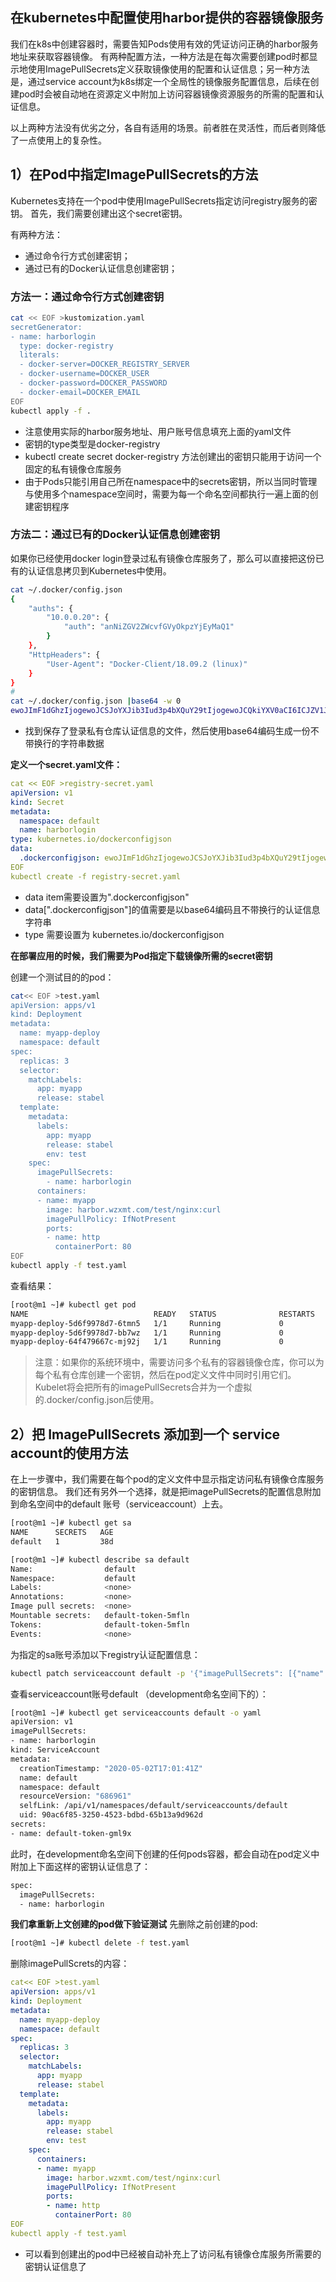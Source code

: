 ## 在kubernetes中配置使用harbor提供的容器镜像服务

我们在k8s中创建容器时，需要告知Pods使用有效的凭证访问正确的harbor服务地址来获取容器镜像。
有两种配置方法，一种方法是在每次需要创建pod时都显示地使用ImagePullSecrets定义获取镜像使用的配置和认证信息；另一种方法是，通过service account为k8s绑定一个全局性的镜像服务配置信息，后续在创建pod时会被自动地在资源定义中附加上访问容器镜像资源服务的所需的配置和认证信息。

以上两种方法没有优劣之分，各自有适用的场景。前者胜在灵活性，而后者则降低了一点使用上的复杂性。

## 1）在Pod中指定ImagePullSecrets的方法

Kubernetes支持在一个pod中使用ImagePullSecrets指定访问registry服务的密钥。
首先，我们需要创建出这个secret密钥。

有两种方法：

- 通过命令行方式创建密钥；
- 通过已有的Docker认证信息创建密钥；

### 方法一：通过命令行方式创建密钥

```bash
cat << EOF >kustomization.yaml
secretGenerator:
- name: harborlogin
  type: docker-registry
  literals:
  - docker-server=DOCKER_REGISTRY_SERVER
  - docker-username=DOCKER_USER
  - docker-password=DOCKER_PASSWORD
  - docker-email=DOCKER_EMAIL
EOF
kubectl apply -f .
```

- 注意使用实际的harbor服务地址、用户账号信息填充上面的yaml文件
- 密钥的type类型是docker-registry
- kubectl create secret docker-registry 方法创建出的密钥只能用于访问一个固定的私有镜像仓库服务
- 由于Pods只能引用自己所在namespace中的secrets密钥，所以当同时管理与使用多个namespace空间时，需要为每一个命名空间都执行一遍上面的创建密钥程序

### 方法二：通过已有的Docker认证信息创建密钥

如果你已经使用docker login登录过私有镜像仓库服务了，那么可以直接把这份已有的认证信息拷贝到Kubernetes中使用。

```bash
cat ~/.docker/config.json
{
    "auths": {
        "10.0.0.20": {
            "auth": "anNiZGV2ZWcvfGVyOkpzYjEyMaQ1"
        }
    },
    "HttpHeaders": {
        "User-Agent": "Docker-Client/18.09.2 (linux)"
    }
}
#
cat ~/.docker/config.json |base64 -w 0
ewoJImF1dGhzIjogewoJCSJoYXJib3Iud3p4bXQuY29tIjogewoJCQkiYXV0aCI6ICJZV1J0YVc0NllXUnRhVzQ9IgoJCX0KCX0sCgkiSHR0cEhlYWRlcnMiOiB7CgkJIlVzZXItQWdlbnQiOiAiRG9ja2VyLUNsaWVudC8xOS4wMy44IChsaW51eCkiCgl9Cn0=
```

- 找到保存了登录私有仓库认证信息的文件，然后使用base64编码生成一份不带换行的字符串数据

**定义一个secret.yaml文件：**

```yaml
cat << EOF >registry-secret.yaml
apiVersion: v1
kind: Secret
metadata:
  namespace: default
  name: harborlogin
type: kubernetes.io/dockerconfigjson
data:
  .dockerconfigjson: ewoJImF1dGhzIjogewoJCSJoYXJib3Iud3p4bXQuY29tIjogewoJCQkiYXV0aCI6ICJZV1J0YVc0NllXUnRhVzQ9IgoJCX0KCX0sCgkiSHR0cEhlYWRlcnMiOiB7CgkJIlVzZXItQWdlbnQiOiAiRG9ja2VyLUNsaWVudC8xOS4wMy44IChsaW51eCkiCgl9Cn0=
EOF
kubectl create -f registry-secret.yaml
```

- data item需要设置为".dockerconfigjson"
- data[".dockerconfigjson"]的值需要是以base64编码且不带换行的认证信息字符串
- type 需要设置为 kubernetes.io/dockerconfigjson

**在部署应用的时候，我们需要为Pod指定下载镜像所需的secret密钥**

创建一个测试目的的pod：

```bash
cat<< EOF >test.yaml
apiVersion: apps/v1
kind: Deployment
metadata:
  name: myapp-deploy
  namespace: default
spec:
  replicas: 3
  selector:
    matchLabels:
      app: myapp
      release: stabel
  template:
    metadata:
      labels:
        app: myapp
        release: stabel
        env: test
    spec:
      imagePullSecrets:
        - name: harborlogin
      containers:
      - name: myapp
        image: harbor.wzxmt.com/test/nginx:curl
        imagePullPolicy: IfNotPresent
        ports:
        - name: http
          containerPort: 80
EOF
kubectl apply -f test.yaml
```

查看结果：

```bash
[root@m1 ~]# kubectl get pod 
NAME                            READY   STATUS              RESTARTS   AGE
myapp-deploy-5d6f9978d7-6tmn5   1/1     Running             0          169m
myapp-deploy-5d6f9978d7-bb7wz   1/1     Running             0          169m
myapp-deploy-64f479667c-mj92j   1/1     Running             0          24s
```

> 注意：如果你的系统环境中，需要访问多个私有的容器镜像仓库，你可以为每个私有仓库创建一个密钥，然后在pod定义文件中同时引用它们。Kubelet将会把所有的imagePullSecrets合并为一个虚拟的.docker/config.json后使用。

## 2）把 ImagePullSecrets 添加到一个 service account的使用方法

在上一步骤中，我们需要在每个pod的定义文件中显示指定访问私有镜像仓库服务的密钥信息。
我们还有另外一个选择，就是把imagePullSecrets的配置信息附加到命名空间中的default 账号（serviceaccount）上去。

```bash
[root@m1 ~]# kubectl get sa
NAME      SECRETS   AGE
default   1         38d

[root@m1 ~]# kubectl describe sa default
Name:                default
Namespace:           default
Labels:              <none>
Annotations:         <none>
Image pull secrets:  <none>
Mountable secrets:   default-token-5mfln
Tokens:              default-token-5mfln
Events:              <none>
```

为指定的sa账号添加以下registry认证配置信息：

```bash
kubectl patch serviceaccount default -p '{"imagePullSecrets": [{"name": "harborlogin"}]}'
```

查看serviceaccount账号default （development命名空间下的）：

```bash
[root@m1 ~]# kubectl get serviceaccounts default -o yaml
apiVersion: v1
imagePullSecrets:
- name: harborlogin
kind: ServiceAccount
metadata:
  creationTimestamp: "2020-05-02T17:01:41Z"
  name: default
  namespace: default
  resourceVersion: "686961"
  selfLink: /api/v1/namespaces/default/serviceaccounts/default
  uid: 90ac6f85-3250-4523-bdbd-65b13a9d962d
secrets:
- name: default-token-gml9x
```

此时，在development命名空间下创建的任何pods容器，都会自动在pod定义中附加上下面这样的密钥认证信息了：

```bash
spec:
  imagePullSecrets:
  - name: harborlogin
```

**我们拿重新上文创建的pod做下验证测试**
先删除之前创建的pod:

```bash
[root@m1 ~]# kubectl delete -f test.yaml
```

删除imagePullScrets的内容：

```yaml
cat<< EOF >test.yaml
apiVersion: apps/v1
kind: Deployment
metadata:
  name: myapp-deploy
  namespace: default
spec:
  replicas: 3
  selector:
    matchLabels:
      app: myapp
      release: stabel
  template:
    metadata:
      labels:
        app: myapp
        release: stabel
        env: test
    spec:
      containers:
      - name: myapp
        image: harbor.wzxmt.com/test/nginx:curl
        imagePullPolicy: IfNotPresent
        ports:
        - name: http
          containerPort: 80
EOF
kubectl apply -f test.yaml
```

- 可以看到创建出的pod中已经被自动补充上了访问私有镜像仓库服务所需要的密钥认证信息了